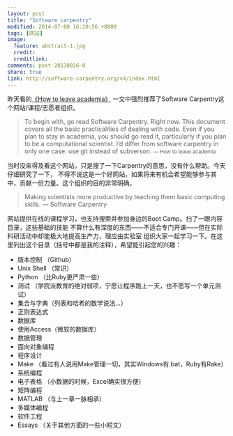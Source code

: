 ```yaml
---
layout: post
title: "Software carpentry"
modified: 2014-07-08 16:20:56 +0800
tags: [网站]
image:
  feature: abstract-1.jpg
  credit: 
  creditlink: 
comments: post-20130816-0
share: true
link: http://software-carpentry.org/v4/index.html
---
```


昨天看的[《How to leave academia》](http://www.chrisstucchio.com/blog/2012/leaving_academia.html)
一文中强烈推荐了Software Carpentry这个网站/课程/志愿者组织。

> To begin with, go read Software Carpentry. Right now. This document covers 
> all the basic practicalities of dealing with code. Even if you plan to stay 
> in academia, you should go read it, particularly if you plan to be a 
> computational scientist. I’d differ from software carpentry in only one case: 
> use git instead of subverson.
> <small> — How to leave academia </small>

当时没来得及看这个网站，只是搜了一下Carpentry的意思，没有什么帮助。今天仔细研究了一下，
不得不说这是一个好网站，如果将来有机会希望能够参与其中，贡献一份力量。这个组织的目的非常明确，

> Making scientists more productive by teaching them basic computing skills. — Software Carpentry

网站提供在线的课程学习，也支持搜索并参加身边的Boot Camp。扫了一眼内容目录，这些基础的技能
不算什么有深度的东西——不适合专门开课——但在实际科研活动中却能极大地提高生产力，理应由实验室
组织大家一起学习一下。在这里列出这个目录（括号中都是我的注释），希望能引起您的兴趣：

- 版本控制 （Github）
- Unix Shell （常识）
- Python （比Ruby更严肃一些）
- 测试 （学院派教育的绝对弱项，宁愿让程序跑上一天，也不愿写一个单元测试）
- 集合与字典（列表和哈希的数学说法...）
- 正则表达式
- 数据库
- 使用Access（微软的数据库）
- 数据管理
- 面向对象编程
- 程序设计
- Make （看过有人说用Make管理一切，其实Windows有.bat，Ruby有Rake）
- 系统编程
- 电子表格 （小数据的时候，Excel确实很方便）
- 矩阵编程
- MATLAB （与上一章一脉相承）
- 多媒体编程
- 软件工程
- Essays （关于其他方面的一些小短文）


